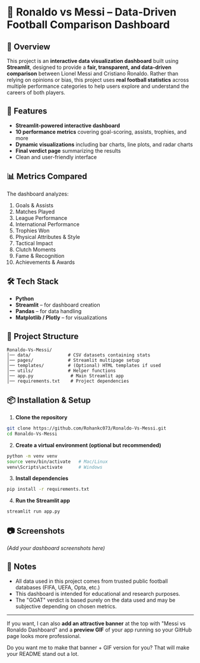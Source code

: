 

# 🐐 Ronaldo vs Messi – Data-Driven Football Comparison Dashboard

## 📌 Overview

This project is an **interactive data visualization dashboard** built using **Streamlit**, designed to provide a **fair, transparent, and data-driven comparison** between Lionel Messi and Cristiano Ronaldo.
Rather than relying on opinions or bias, this project uses **real football statistics** across multiple performance categories to help users explore and understand the careers of both players.

## 🚀 Features

* **Streamlit-powered interactive dashboard**
* **10 performance metrics** covering goal-scoring, assists, trophies, and more
* **Dynamic visualizations** including bar charts, line plots, and radar charts
* **Final verdict page** summarizing the results
* Clean and user-friendly interface

## 📊 Metrics Compared

The dashboard analyzes:

1. Goals & Assists
2. Matches Played
3. League Performance
4. International Performance
5. Trophies Won
6. Physical Attributes & Style
7. Tactical Impact
8. Clutch Moments
9. Fame & Recognition
10. Achievements & Awards

## 🛠️ Tech Stack

* **Python**
* **Streamlit** – for dashboard creation
* **Pandas** – for data handling
* **Matplotlib / Plotly** – for visualizations

## 📂 Project Structure

```
Ronaldo-Vs-Messi/
│── data/              # CSV datasets containing stats
│── pages/             # Streamlit multipage setup
│── templates/         # (Optional) HTML templates if used
│── utils/             # Helper functions
│── app.py              # Main Streamlit app
│── requirements.txt    # Project dependencies
```

## 📦 Installation & Setup

1. **Clone the repository**

```bash
git clone https://github.com/Rohankc073/Ronaldo-Vs-Messi.git
cd Ronaldo-Vs-Messi
```

2. **Create a virtual environment (optional but recommended)**

```bash
python -m venv venv
source venv/bin/activate   # Mac/Linux
venv\Scripts\activate      # Windows
```

3. **Install dependencies**

```bash
pip install -r requirements.txt
```

4. **Run the Streamlit app**

```bash
streamlit run app.py
```

## 📷 Screenshots

*(Add your dashboard screenshots here)*

## 📌 Notes

* All data used in this project comes from trusted public football databases (FIFA, UEFA, Opta, etc.)
* This dashboard is intended for educational and research purposes.
* The "GOAT" verdict is based purely on the data used and may be subjective depending on chosen metrics.

---

If you want, I can also **add an attractive banner** at the top with "Messi vs Ronaldo Dashboard" and a **preview GIF** of your app running so your GitHub page looks more professional.

Do you want me to make that banner + GIF version for you? That will make your README stand out a lot.
